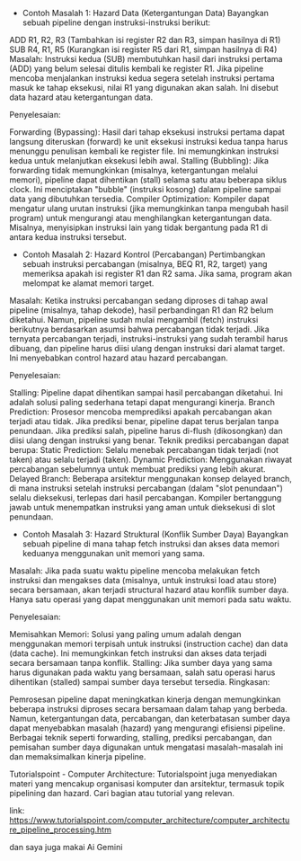 - Contoh Masalah 1: Hazard Data (Ketergantungan Data)
Bayangkan sebuah pipeline dengan instruksi-instruksi berikut:

ADD R1, R2, R3 (Tambahkan isi register R2 dan R3, simpan hasilnya di R1)
SUB R4, R1, R5 (Kurangkan isi register R5 dari R1, simpan hasilnya di R4)
Masalah: Instruksi kedua (SUB) membutuhkan hasil dari instruksi pertama (ADD) yang belum selesai ditulis kembali ke register R1. Jika pipeline mencoba menjalankan instruksi kedua segera setelah instruksi pertama masuk ke tahap eksekusi, nilai R1 yang digunakan akan salah. Ini disebut data hazard atau ketergantungan data.

Penyelesaian:

Forwarding (Bypassing): Hasil dari tahap eksekusi instruksi pertama dapat langsung diteruskan (forward) ke unit eksekusi instruksi kedua tanpa harus menunggu penulisan kembali ke register file. Ini memungkinkan instruksi kedua untuk melanjutkan eksekusi lebih awal.
Stalling (Bubbling): Jika forwarding tidak memungkinkan (misalnya, ketergantungan melalui memori), pipeline dapat dihentikan (stall) selama satu atau beberapa siklus clock. Ini menciptakan "bubble" (instruksi kosong) dalam pipeline sampai data yang dibutuhkan tersedia.
Compiler Optimization: Kompiler dapat mengatur ulang urutan instruksi (jika memungkinkan tanpa mengubah hasil program) untuk mengurangi atau menghilangkan ketergantungan data. Misalnya, menyisipkan instruksi lain yang tidak bergantung pada R1 di antara kedua instruksi tersebut.

- Contoh Masalah 2: Hazard Kontrol (Percabangan)
Pertimbangkan sebuah instruksi percabangan (misalnya, BEQ R1, R2, target) yang memeriksa apakah isi register R1 dan R2 sama. Jika sama, program akan melompat ke alamat memori target.

Masalah: Ketika instruksi percabangan sedang diproses di tahap awal pipeline (misalnya, tahap dekode), hasil perbandingan R1 dan R2 belum diketahui. Namun, pipeline sudah mulai mengambil (fetch) instruksi berikutnya berdasarkan asumsi bahwa percabangan tidak terjadi. Jika ternyata percabangan terjadi, instruksi-instruksi yang sudah terambil harus dibuang, dan pipeline harus diisi ulang dengan instruksi dari alamat target. Ini menyebabkan control hazard atau hazard percabangan.

Penyelesaian:

Stalling: Pipeline dapat dihentikan sampai hasil percabangan diketahui. Ini adalah solusi paling sederhana tetapi dapat mengurangi kinerja.
Branch Prediction: Prosesor mencoba memprediksi apakah percabangan akan terjadi atau tidak. Jika prediksi benar, pipeline dapat terus berjalan tanpa penundaan. Jika prediksi salah, pipeline harus di-flush (dikosongkan) dan diisi ulang dengan instruksi yang benar. Teknik prediksi percabangan dapat berupa:
Static Prediction: Selalu menebak percabangan tidak terjadi (not taken) atau selalu terjadi (taken).
Dynamic Prediction: Menggunakan riwayat percabangan sebelumnya untuk membuat prediksi yang lebih akurat.
Delayed Branch: Beberapa arsitektur menggunakan konsep delayed branch, di mana instruksi setelah instruksi percabangan (dalam "slot penundaan") selalu dieksekusi, terlepas dari hasil percabangan. Kompiler bertanggung jawab untuk menempatkan instruksi yang aman untuk dieksekusi di slot penundaan.

- Contoh Masalah 3: Hazard Struktural (Konflik Sumber Daya)
Bayangkan sebuah pipeline di mana tahap fetch instruksi dan akses data memori keduanya menggunakan unit memori yang sama.

Masalah: Jika pada suatu waktu pipeline mencoba melakukan fetch instruksi dan mengakses data (misalnya, untuk instruksi load atau store) secara bersamaan, akan terjadi structural hazard atau konflik sumber daya. Hanya satu operasi yang dapat menggunakan unit memori pada satu waktu.

Penyelesaian:

Memisahkan Memori: Solusi yang paling umum adalah dengan menggunakan memori terpisah untuk instruksi (instruction cache) dan data (data cache). Ini memungkinkan fetch instruksi dan akses data terjadi secara bersamaan tanpa konflik.
Stalling: Jika sumber daya yang sama harus digunakan pada waktu yang bersamaan, salah satu operasi harus dihentikan (stalled) sampai sumber daya tersebut tersedia.
Ringkasan:

Pemrosesan pipeline dapat meningkatkan kinerja dengan memungkinkan beberapa instruksi diproses secara bersamaan dalam tahap yang berbeda. Namun, ketergantungan data, percabangan, dan keterbatasan sumber daya dapat menyebabkan masalah (hazard) yang mengurangi efisiensi pipeline. Berbagai teknik seperti forwarding, stalling, prediksi percabangan, dan pemisahan sumber daya digunakan untuk mengatasi masalah-masalah ini dan memaksimalkan kinerja pipeline.

Tutorialspoint - Computer Architecture: Tutorialspoint juga menyediakan materi yang mencakup organisasi komputer dan arsitektur, termasuk topik pipelining dan hazard. Cari bagian atau tutorial yang relevan.

link: https://www.tutorialspoint.com/computer_architecture/computer_architecture_pipeline_processing.htm

dan saya juga makai Ai Gemini

